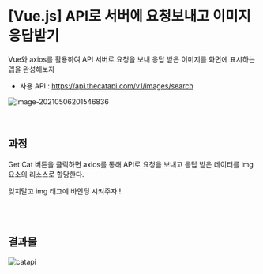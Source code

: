 # [Vue.js] API로 서버에 요청보내고 이미지 응답받기

Vue와 axios를 활용하여 API 서버로 요청을 보내 응답 받은 이미지를 화면에 표시하는 앱을 완성해보자

- 사용 API : https://api.thecatapi.com/v1/images/search

![image-20210506201546836](https://user-images.githubusercontent.com/77573938/117289942-2e551a00-aea8-11eb-8458-05a2468923d5.png)

<br>

## 과정

Get Cat 버튼을 클릭하면 axios를 통해 API로 요청을 보내고 응답 받은 데이터를 img 요소의 리소스로 할당한다.

잊지말고 img 태그에 바인딩 시켜주자 !

<br><br>

## 결과물

![catapi](https://user-images.githubusercontent.com/77573938/117289929-2b5a2980-aea8-11eb-8fc5-93dc5dcb89a0.gif)

